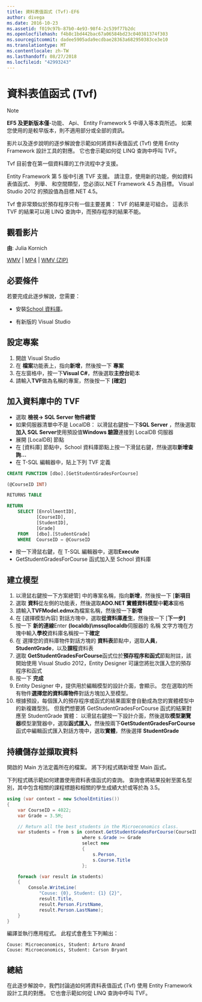 ```yaml
---
title: 資料表值函式 (Tvf)-EF6
author: divega
ms.date: 2016-10-23
ms.assetid: f019c97b-87b0-4e93-98f4-2c539f77b2dc
ms.openlocfilehash: f4b8c1bd442bac67a06584bd23c040381374f303
ms.sourcegitcommit: dadee5905ada9ecdbae28363a682950383ce3e10
ms.translationtype: MT
ms.contentlocale: zh-TW
ms.lasthandoff: 08/27/2018
ms.locfileid: "42993243"
---
```

# <a name="table-valued-functions-tvfs"></a>資料表值函式 (Tvf)
> [!NOTE]
> **EF5 及更新版本僅**-功能、 Api、 Entity Framework 5 中導入等本頁所述。 如果您使用的是較早版本，則不適用部分或全部的資訊。

影片以及逐步說明的逐步解說會示範如何將資料表值函式 (Tvf) 使用 Entity Framework 設計工具的對應。 它也會示範如何從 LINQ 查詢中呼叫 TVF。

Tvf 目前會在第一個資料庫的工作流程中才支援。

Entity Framework 第 5 版中引進 TVF 支援。 請注意，使用新的功能，例如資料表值函式、 列舉、 和空間類型，您必須以.NET Framework 4.5 為目標。 Visual Studio 2012 的預設值為目標.NET 4.5。

Tvf 會非常類似於預存程序只有一個主要差異： TVF 的結果是可組合。 這表示 TVF 的結果可以用 LINQ 查詢中，而預存程序的結果不能。

## <a name="watch-the-video"></a>觀看影片

**由**: Julia Kornich

[WMV](http://download.microsoft.com/download/6/0/A/60A6E474-5EF3-4E1E-B9EA-F51D2DDB446A/HDI-ITPro-MSDN-winvideo-tvf.wmv) | [MP4](http://download.microsoft.com/download/6/0/A/60A6E474-5EF3-4E1E-B9EA-F51D2DDB446A/HDI-ITPro-MSDN-mp4video-tvf.m4v) | [WMV (ZIP)](http://download.microsoft.com/download/6/0/A/60A6E474-5EF3-4E1E-B9EA-F51D2DDB446A/HDI-ITPro-MSDN-winvideo-tvf.zip)

## <a name="pre-requisites"></a>必要條件

若要完成此逐步解說，您需要：

- 安裝[School 資料庫](~/ef6/resources/school-database.md)。

- 有新版的 Visual Studio

## <a name="set-up-the-project"></a>設定專案

1.  開啟 Visual Studio
2.  在 **檔案**功能表上，指向**新增**，然後按一下 **專案**
3.  在左窗格中，按一下**Visual C\#**，然後選取**主控台**範本
4.  請輸入**TVF**做為名稱的專案，然後按一下 **[確定]**

## <a name="add-a-tvf-to-the-database"></a>加入資料庫中的 TVF

-   選取 **檢視-&gt; SQL Server 物件總管**
-   如果伺服器清單中不是 LocalDB： 以滑鼠右鍵按一下**SQL Server** ，然後選取**加入 SQL Server**使用預設值**Windows 驗證**連接到 LocalDB 伺服器
-   展開 [LocalDB] 節點
-   在 [資料庫] 節點中，School 資料庫節點上按一下滑鼠右鍵，然後選取**新增查詢...**
-   在 T-SQL 編輯器中，貼上下列 TVF 定義

``` SQL
CREATE FUNCTION [dbo].[GetStudentGradesForCourse]

(@CourseID INT)

RETURNS TABLE

RETURN
    SELECT [EnrollmentID],
           [CourseID],
           [StudentID],
           [Grade]
    FROM   [dbo].[StudentGrade]
    WHERE  CourseID = @CourseID
```

-   按一下滑鼠右鍵，在 T-SQL 編輯器中，選取**Execute**
-   GetStudentGradesForCourse 函式加入至 School 資料庫

 

## <a name="create-a-model"></a>建立模型

1.  以滑鼠右鍵按一下方案總管] 中的專案名稱，指向**新增**，然後按一下 [**新項目**
2.  選取 **資料**從左側的功能表，然後選取**ADO.NET 實體資料模型**中**範本**窗格
3.  請輸入**TVFModel.edmx**為檔案名稱，然後按一下**新增**
4.  在 [選擇模型內容] 對話方塊中，選取**從資料庫產生**，然後按一下 [**下一步]**
5.  按一下 **新的連線**Enter **(localdb)\\mssqllocaldb**伺服器的 名稱 文字方塊在方塊中輸入**學校**資料庫名稱按一下**確定**
6.  在 選擇您的資料庫物件對話方塊的 **資料表**節點中，選取**人員**， **StudentGrade**，以及**課程**資料表
7.  選取  **GetStudentGradesForCourse**函式位於**預存程序和函式**節點附註，該開始使用 Visual Studio 2012，Entity Designer 可讓您將批次匯入您的預存程序和函式
8.  按一下 **完成**
9.  Entity Designer 中，提供用於編輯模型的設計介面，會顯示。 您在選取的所有物件**選擇您的資料庫物件**對話方塊加入至模型。
10. 根據預設，每個匯入的預存程序或函式的結果圖案會自動成為您的實體模型中的新複雜型別。 但我們想要將 GetStudentGradesForCourse 函式的結果對應至 StudentGrade 實體： 以滑鼠右鍵按一下設計介面，然後選取**模型瀏覽器**模型瀏覽器中，選取**函式匯入**，然後按兩下**GetStudentGradesForCourse**函式中編輯函式匯入對話方塊中，選取**實體**，然後選擇  **StudentGrade**

## <a name="persist-and-retrieve-data"></a>持續儲存並擷取資料

開啟的 Main 方法定義所在的檔案。 將下列程式碼新增至 Main 函式。

下列程式碼示範如何建置使用資料表值函式的查詢。 查詢會將結果投射至匿名型別，其中包含相關的課程標題和相關的學生成績大於或等於為 3.5。

``` csharp
using (var context = new SchoolEntities())
{
    var CourseID = 4022;
    var Grade = 3.5M;

    // Return all the best students in the Microeconomics class.
    var students = from s in context.GetStudentGradesForCourse(CourseID)
                            where s.Grade >= Grade
                            select new
                            {
                                s.Person,
                                s.Course.Title
                            };

    foreach (var result in students)
    {
        Console.WriteLine(
            "Couse: {0}, Student: {1} {2}",
            result.Title,  
            result.Person.FirstName,  
            result.Person.LastName);
    }
}
```

編譯並執行應用程式。 此程式會產生下列輸出：

```
Couse: Microeconomics, Student: Arturo Anand
Couse: Microeconomics, Student: Carson Bryant
```

## <a name="summary"></a>總結

在此逐步解說中，我們討論過如何將資料表值函式 (Tvf) 使用 Entity Framework 設計工具的對應。 它也會示範如何從 LINQ 查詢中呼叫 TVF。
